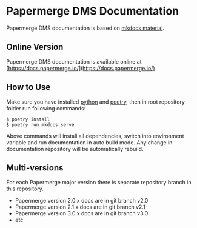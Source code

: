 # Papermerge DMS Documentation

Papermerge DMS documentation is based on [mkdocs material](https://squidfunk.github.io/mkdocs-material/).

## Online Version

Papermerge DMS documentation is available online at [https://docs.papermerge.io/](https://docs.papermerge.io/)


## How to Use

Make sure you have installed [python](https://www.python.org/)
and [poetry](https://python-poetry.org/docs/), then in root repository
folder run following commands:

    $ poetry install
    $ poetry run mkdocs serve

Above commands will install all dependencies, switch into environment variable
and run documentation in auto build mode. Any change in documentation
repository will be automatically rebuild.

## Multi-versions

For each Papermerge major version there is separate repository branch in this
repository.

- Papermerge version 2.0.x docs are in git branch v2.0
- Papermerge version 2.1.x docs are in git branch v2.1
- Papermerge version 3.0.x docs are in git branch v3.0
- etc

